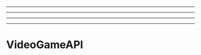 ---------------------------------------------------------------------
----------------------------------------------------------------------------------------------------
----------------------------------------------------------------------------------------------------
-------------------------------------------------------
# VideoGameAPI

